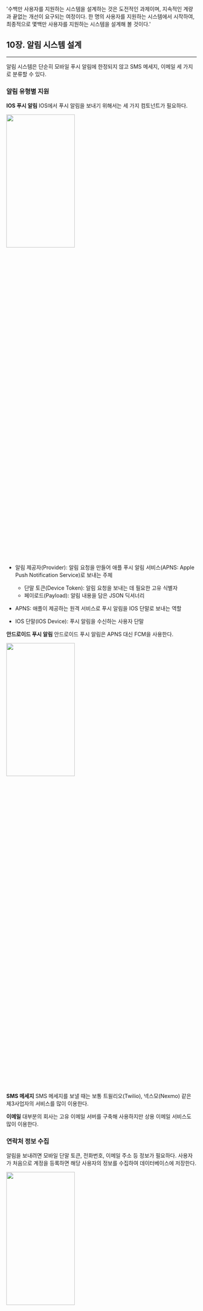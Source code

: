 '수백만 사용자를 지원하는 시스템을 설계하는 것은 도전적인 과제이며, 지속적인 계량과 끝없는 개선이 요구되는 여정이다.
한 명의 사용자를 지원하는 시스템에서 시작하여, 최종적으로 몇백만 사용자를 지원하는 시스템을 설계해 볼 것이다.'

## 10장. 알림 시스템 설계
- - -

알림 시스템은 단순히 모바일 푸시 알림에 한정되지 않고 SMS 메세지, 이메일 세 가지로 분류할 수 있다.

### 알림 유형별 지원

**IOS 푸시 알림**
IOS에서 푸시 알림을 보내기 위해서는 세 가지 컴토넌트가 필요하다.

<img src="https://velog.velcdn.com/images/znzn9292/post/9088fa92-8236-4a0c-adbb-3772e2b51810/image.png" width="60%" height="30%">

* 알림 제공자(Provider): 알림 요청을 만들어 애플 푸시 알림 서비스(APNS: Apple Push Notification Service)로 보내는 주체
  - 단말 토큰(Device Token): 알림 요청을 보내는 데 필요한 고유 식별자
  - 페이로드(Payload): 알림 내용을 담은 JSON 딕셔너리

* APNS: 애플이 제공하는 원격 서비스로 푸시 알림을 IOS 단말로 보내는 역할
* IOS 단말(IOS Device): 푸시 알림을 수신하는 사용자 단말

**안드로이드 푸시 알림**
안드로이드 푸시 알림은 APNS 대신 FCM을 사용한다.

<img src="https://velog.velcdn.com/images/znzn9292/post/8755bafb-3163-45d1-9724-64d0aefd0c65/image.png" width="60%" height="30%">


**SMS 메세지**
SMS 메세지를 보낼 때는 보통 트윌리오(Twilio), 넥스모(Nexmo) 같은 제3사업자의 서비스를 많이 이용한다.

**이메일**
대부분의 회사는 고유 이메일 서버를 구축해 사용하지만 상용 이메일 서비스도 많이 이용한다.

### 연락처 정보 수집
알림을 보내려면 모바일 단말 토큰, 전화번호, 이메일 주소 등 정보가 필요하다.
사용자가 처음으로 계정을 등록하면 해당 사용자의 정보를 수집하여 데이터베이스에 저장한다.

<img src="https://velog.velcdn.com/images/znzn9292/post/379f9d5f-5915-421c-9786-f191d290f90c/image.png" width="60%" height="30%">

* 이메일 주소와 전화번호는 `USER` 테이블에 저장하고, 단말 데이터는 `DEVICE` 테이블에 저장한다.
* 한 사용자가 여러 단말을 가질 수 있고, 알림은 모든 단말에 전송되어야 한다.

### 알림 전송 및 수신 절차
<img src="https://velog.velcdn.com/images/znzn9292/post/fa32752e-ca75-46b4-9602-34912dca1471/image.png" width="60%" height="30%">

* 1부터 N까지의 서비스: 이 서비스는 각각은 마이크로 서비스, 크론잡 또는 분산 시스템 컴포넌트 등 알림을 요청하는 주체
* 알림 시스템: 알림 전송/수신 처리의 핵심이며, 각 서비스를 위한 알림 API를 제공해야하고, 제3자 서비스에 전달할 페이로드가 필요
* 제3자 서비스: 이 서비스들은 사용자에게 알림을 실제로 전달하는 역할
> 제3자 서비스를 이용할 때 유의할 것은 확정성(extensibility) 이다.
> 상용되어진 서비스이기에 다른 서비스로 교체가 수월해야하므로 쉽게 서비스를 통합하거나 제거할 수 있어야 한다.

하지만, 이 설계에는 몇가지 문제가 있다.
* SPOF(Single-Point-Of-Failure): 알림 서비스 서버가 한 대라 장애가 생기면 전체 서비스 장애로 이어짐
* 규모 확장성: 한 대 서비스로 알림에 전반적은 처리를 담당하므로 DB, 캐시 등 중요 컴포넌트를 개별적으로 늘릴 방법이 없음
* 성능 병목: 한 대 서비스로 모든 것을 처리하면 사용자 트래픽이 많이 몰리면 시스템 과부하 발생

### 개략적 설계안
<img src="https://velog.velcdn.com/images/znzn9292/post/27d06399-a46f-400a-b371-44dcab5312ab/image.png" width="60%" height="30%">

* 데이터베이스와 캐시를 알림 서버에서 분리
* 알림 서버를 증설하고 자동으로 수평적 규모 확장이 이루어질 수 있도록 함
* 메세지 큐를 이용해 컴포넌트 사이의 강한 결합을 끊음
* 알림 서버 기능 변경

  - 사내 서비스 또는 인증된 클라이언트만 이용
  - 이메일 주소, 전화번호 등 기본적 검증
  - 데이터베이스 또는 캐시 질의
  - 알림 데이터를 메세지 큐 전달

* 캐시에는 사용자, 단말 정보, 알림 템플릿 등을 캐시
* 메세지 큐는 시스템 컴포넌트 간 의존성을 제거하여 알람 종류에 따라 독립적으로 동작
* 작업 서버는 메세지 큐에서 알림 데이터를 처리하고 제3자 서비스로 전달하는 역할

```sql
1. API를 호출하여 알림 서버로 알림을 보낸다
2. 알림 서버는 사용자 정보, 단말 토큰, 알림 설정 같은 메타데이터를 캐시나 데이터베이스에서 가져온다.
3. 알림 서버는 전송할 알림에 맞는 이벤트를 만들어서 해당 이벤트를 위 한 큐에 넣는다. 
4. 작업 서버는 메세지 큐에서 알림 이벤트를 꺼낸다.
5. 작업 서버는 알림을 제3자 서비스로 보낸다.
6. 제3자 서비스는 사용자 단말로 알림을 전송한다.
```

### 안정성
분산 환경에서 운영될 알림 시스템을 설계할 때는 안정성을 확보하기 위해 몇 가지 사항을 고려해야 한다.

**데이터 손실 방지**
알림 전송 시스템의 가장 중요한 요구사항은 알림이 소실되면 안되는 것이다.
이 요구사항을 만족하려면 알림 데이터를 데이터베이스에 보관하고 재시도 메커니즘을 구현해야 한다.

<img src="https://velog.velcdn.com/images/znzn9292/post/58bf3c04-ed35-4f13-a95a-7328ce04ed50/image.png" width="60%" height="30%">

**알림 중복 전송 방지**
분산 시스템 특성상 같은 알림이 중복되어 전송되기도 한다. 그 빈도를 줄이려면 중복을 탐지하는 메커니즘을 도입하고,
오류를 신중하게 처리해야 한다.
예를들어 보내려는 알림의 이벤트 ID를 검사하여 이 전에 발송 이력이 있는 이벤트인지 살핀다면 중복 전송을 방지 할 수 있을 것이다.

### 추가로 필요한 컴포넌트 및 고려사항

**알림 템플릿**
인자(parameter)나 스타일, 추적 링크를 사전에 지정한 형식에 맞춰 알람을 만들어 내는 틀
```sql
본문:
여러분이 꿈꿔온 그 상품을 우리가 준비했습니다. [item_name]이 다시 입고 되었습니다! [date]까지만 주만 가능합니다!

타이틀:
지금 [item_name]을 주문 또는 예약하세요!
```

* 템플릿을 사용하면 알림 형식의 일관성을 유지할수 있고, 알림 작성 시간도 줄임

**알림 설정**
사용자는 너무 많은 알림에 쉽게 피곤함을 느끼기에 웹사이트 또는 앱에서 알림설정을 상세히 조정할 수 있도록 함
이 데이터는 알림 설정 테이블에 보관하며 알림의 빈도를 제한하여 전송률을 제어하는 방법도 있다.

**재시도 방법**
제3자 서비스가 알림 전송에 실패하면, 해당 알림을 재시도 전융 큐에 발송 (Dead Letter Exchange)
같은 문제가 반복되면 개발자에서 통지

**큐 모니터링 및 이벤트 추적**
큐에 쌓인 알림의 데이터의 개수 및 쌓여있는 이벤트를 빠르게 소비하고 있는지 등 모니터링 할 수 있도록 함
알림 확인율, 클릭율 등 분석 서비스는 이벤트 추적 기능도 제공


## 11장. 뉴스 피드 시스템 설계
- - -


* 피드 발행: 사용자가 스토리를 포스팅하면 해당 데이터를 캐시와 데이터베이스에 기록한다. 새 포스팅은 친구의 뉴스 피드에도 전송된다.
* 뉴스 피드 생성: 모든 친구의 포스팅을 시간 으흠 역순으로 모아서 만든다고 가정한다.

### 뉴스 피드 API
피드를 발행하고 뉴스 피드를 가져오거나, 친구를 추가하는 등 다양한 작업을 수행한다.

**피드 발행**

<img src="https://velog.velcdn.com/images/znzn9292/post/6699c693-7c23-4747-bc17-c94424db17fa/image.png" width="60%" height="30">

* 사용자: 모바일 앱이나 브라우저에서 새 포스팅을 올리는 주체, `POST /v1/me/feed` API를 이용
* 웹 서버: HTTP 요청을 내부 서비스로 중계하는 역할
* 포스팅 저장 서비스(Post Service): 새 포스팅을 데이터베스와 캐시에 저장
* 포스팅 전송 서비스(Fanout Service): 새 포스팅을 친구의 뉴스 피드에 푸시하고 데이터는 빠른 읽기를 위해 캐시에 보관
* 알림 서비스(Notification Service): 친구들에게 새 포스팅 알림 역할

**뉴스 피드 생성**

사용자가 보는 뉴스 피드가 어떻게 만들어질까?

<img src="https://velog.velcdn.com/images/znzn9292/post/f4b954ff-9c00-4a24-bb46-9c586d01753f/image.png" width="60%" height="30">

* 사용자: 뉴스 피드를 읽는 주체, `GET /v1/me/feed` API를 이용
* 웹 서버: 트래픽을 뉴스 피드 서비스로 전달
* 뉴스 피드 서비스(News Feed Service): 캐시에서 뉴스 피드를 가져오는 서비스
* 뉴스 피드 캐시(News Feed Cache): 뉴스 피드를 렌더링할 때 필요한 피드 ID를 보관

### 상세 설계

** 피드 발행 흐름 상세 설계 **
포스팅 전송 서비스(Fanout Service)이 핵심

<img src="https://velog.velcdn.com/images/znzn9292/post/3526b714-2aac-41cd-823d-2cfe0a78d604/image.png" width="60%" height="30">

* 웹 서버: 인증, 처리율 제한 등의 기능을 수행하고 스팸을 막고 유해한 콘텐츠가 자주 올라오는 것을 방지하기 위해 특정 기간 동안 한 사용자가 올릴 수 있는 포스팅의 수에 제한을 둠
* 포스틴 전송 서비스(Fanout Service): 특정 사용자의 새 포스팅을 사용자와 친구관계에 있는 모든 사용자에게 전달하는 과정
> **쓰기 시점에 팬아웃 하는 모델(PUSH 모델)**: 새로운 포스팅을 기록하는 시점에 뉴스 피드를 갱신, 포스팅이 완료되면 바로 해당 사용자 캐시에 해당 포스팅을 기록
>
> **읽기 시점에 팬아웃 하는 모델(PULL 모델)**: 피드를 읽어야 하는 시점에 뉴스 피드를 갱신, 사용자가 페이지를 로딩하는 시점에 새로운 포스트를 가져옴

**팬 아웃 서비스 동작(Fanout Service)**
1. 그래프 데이터베이스에서 친구 ID 목록을 가져온다. (그래프 데이터베이스는 친구 관계나 친구 추천을 관리하기 적합)
2. 사용자 정보 캐시에서 친구들의 정보를 가져와 설정 데이터를 필터한다.
3. 친구 목록과 새 스토리의 포스팅 ID를 메세지 큐에 넣는다.
4. 팬아웃 작업 서버가 메세지 큐에서 데이터를 꺼내 뉴스 피드 캐시에 넣는다.
   뉴스 피드 캐시에 데이터는 `<포스팅ID, 사용자ID>` 의 순서 쌍을 보관하는 매핑 테이블이다.
   메모리 요구량이 지나치게 늘어날 수 있기 때문에 사용자와 포스팅 전체 정보는 저장하지 않는다.

** 피드 읽기 흐름 상세 설계 **

<img src="https://velog.velcdn.com/images/znzn9292/post/8ccb4a10-a5cf-4c43-b7c1-8aa838b950b0/image.png" width="60%" height="30">

* 사용자가 뉴스 피드 조회 요청을 전송
* 웹 서버는 피드를 가져오기 위해 뉴스 피드 서비스를 호출
* 뉴스 피드 서비스는 뉴스 피드 캐시에서 포스팅 ID 목록을 가져옴
* 뉴스 피드에 표시할 사용자 이름, 사진, 콘텐츠, 이미지 등을 사용자 캐시와 포스팅 캐시에서 가져옴
* 생선된 뉴스 피드를 클라이언트에게 보내어 렌더링함

참고)
와디즈 - 그래프 데이터베이스 블로그
https://blog.wadiz.kr/%EA%B7%B8%EB%9E%98%ED%94%84-%EB%8D%B0%EC%9D%B4%ED%84%B0%EB%B2%A0%EC%9D%B4%EC%8A%A4%EB%A1%9C-%EC%B9%9C%EA%B5%AC-%EC%84%9C%EB%B9%84%EC%8A%A4-%EB%8F%84%EC%9E%85%ED%95%98%EA%B8%B0/


## 12장. 채팅 시스템 설계
- - -

채팅 서비스는 사람들에 따라 떠올리는 것이 제각각이다. 그러므로 요구사항을 확실하게 알아두어야 한다.

### 개략적 설계안

채팅을 시작하려는 클라이언트는 네트워크 통신 프로토콜을 사용하여 서비스에 접속한다.
따라서 채팅 서비스의 경우 어떤 통신 프로트콜을 사용할 것인가도 중요한 문제다.

송신 클라이언트는 수신 클라이언트에게 전달할 메세지를 채팅 서비스에 보낼 때 HTTP 프로토콜을 사용한다.
* 클라이언트와 서버 사이의 연결을 끊지 않고 계속 유지할 수 있도록 `keep-alive` 헤더를 사용하여 TCP 접속 과정에 발생하는 핸드셰이크 횟수를 줄임
* 대중적인 채팅 프로그램이 초기에 HTTP를 사용

하지만, HTTP 프로토콜은 서버에서 클라이언트로 임의 시점에 메세지를 보내는 데는 쉽게 쓰일 수 없다.
서버가 연결을 만드는 것처럼 동작할 수 있도록 나온 기법에는 **폴링(Polling), 롱 폴링(Long Polling), 웹소켓(Web Socket)** 등이 있다.

**폴링**
폴링은 클라이언트가 주기적으로 서버에게 새 메세지가 있는지 물어보는 방법이다.
폴링 비용은 자주하면 할수록 올라가 전달할 메세지가 없는 경우에 서버 자원이 낭비된다.

<img src="https://velog.velcdn.com/images/znzn9292/post/0ac727e9-8905-4f36-a206-aa52a698e0e6/image.png" width="60%" height="30">


**롱 폴링**
폴링의 비효율적인 부분을 보완한 기법이다. 클라이언트는 새 메세지가 반환되거나 타임아웃 될 떄까지 연결을 유지하다 새 메세지를 받으면 기존 연결을 종료하고 서버에 새로운 요청을 보내어 모든 절차를 다시 시작한다.

<img src="https://velog.velcdn.com/images/znzn9292/post/886c4370-f345-416b-81b6-6dbab1422f01/image.png" width="60%" height="30">

* 로드밸런싱을 위해 라운드 로빈 알고리즘을 사용하는 경우 메세지를 받는 서버는 해당 메세지를 수신할 클라이언트와 롱 폴링 연결을 가지고 있지 않을 수 있다.
* 서버 입장에서 클라이언트가 연결을 해제했는지 사실을 알 좋은 방법이 없다.
* 메세지를 많이 받지 않는 클라이언트도 주기적으로 서버에 다시 접속하므로 비효율적이다.

**웹소켓**
서버가 클라이언트에게 비동기(Async) 메세지를 보낼 때 가장 널리 상요하는 기술이다.

<img src="https://velog.velcdn.com/images/znzn9292/post/68778d43-77f5-457e-8308-cc4a016e709c/image.png" width="60%" height="30">

* 클라이언트에서 웹소켓 연결을 맺으면 항구적이며 양방향
* 처음에는 HTTP 연결이지만 특정 핸드셰이크 절차를 거쳐 웹소켓 연결로 업그레이드
* 80이나 443 기본 포트번호를 쓰기 때문에 방화벽이 있는 환경에서 잘 동작

웹소켓을 이용하면 메시지를 보낼 때나 받을 떄 동일한 프로토콜을 사용할 수 있으므로 설계, 구현도 단순하고 직관적이다.
유의할 것은 웹소켓 연결은 항구적으로 유지되어야 하기 때문에 연결 관리를 효율적으로 해야한다.

<img src="https://velog.velcdn.com/images/znzn9292/post/a48333fc-a24c-4d73-a83c-172963feba22/image.png" width="60%" height="30">

* 채팅 서버는 클라이언트 사이에 메세지를 중계하는 역할
* 접속상태 서버는 사용자의 접속 여부를 관리
* 알림 서버는 푸시 알림 발송을 담당
* 키-값 저장소(Key-Value Store)에는 채팅 이력을 보관, 이전채팅을 전부 관리

**저장소**
데이터 계층에서 관계형 데이터베이스를 쓸 것이냐? 아니면 NoSQL을 채택할 것인가? 에 올바른 답을 하기 위해 중요하게 따져야 할 것은 데이터의 유형과 읽기/쓰기 연산의 패턴이다.
채팅 시스템이 다루는 데이터는 보통 두 가지다.
* 사용자 프로파일, 설정, 친구 목록처럼 일반적인 데이터는 안정성을 보장하는 관계형 데이터베이스에 보관
* 채팅 시스템에 고유한 데이터를 보관하는 결정은 읽기/쓰기 연산 패턴을 이해

여러 요구사항을 지원할 데이터베이스를 고르는 것은 아주 중요하다.
키-값 저장소를 추천하는 이유는 다음과 같다.

* 키-값 저장소는 수평적 규모확장이 쉽다.
* 데이터 접근 지연시간이 낮다.
* 관계형 데이터베이스는 인덱스가 커지면 데이터에 대한 무작위 접근을 처리하는 비용이 늘어난다.
* 이미 많은 안정적인 채팅 시스템이 키-값 저장소를 채택하고 있다. (페이스북-HBase, 디스코드-카산드라)

**데이터 모델 - 1:1 채팅을 위한 메세지 테이블**

<img src="https://velog.velcdn.com/images/znzn9292/post/4d05fec7-4f25-4963-90e5-8c703f372028/image.png" width="60%" height="30">

* 기본 키는 `MESSAGE_ID`로, 메세지 순서를 쉽게 정할 수 있도록 하는 역할도 담당

**데이터 모델 - 그룹 채팅을 위한 메세지 테이블**

<img src="https://velog.velcdn.com/images/znzn9292/post/484c4431-5ccc-4669-9892-04f397098408/image.png" width="60%" height="30">

* `CHANNEL_ID`, `MESSAGE_ID` 의 복합 키를 기본 키로 사용








